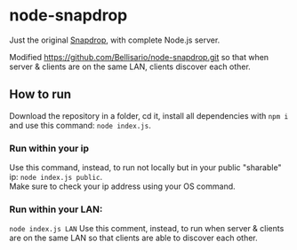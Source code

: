 # node-snapdrop
Just the original [Snapdrop](https://github.com/RobinLinus/Snapdrop), with complete Node.js server.

Modified https://github.com/Bellisario/node-snapdrop.git so that when server & clients are on the same LAN, clients discover each other.

## How to run
Download the repository in a folder, cd it, install all dependencies with `npm i` and use this command: `node index.js`.
### Run within your ip
Use this command, instead, to run not locally but in your public "sharable" ip: `node index.js public`.\
Make sure to check your ip address using your OS command.

### Run within your LAN:
`node index.js LAN`
Use this comment, instead, to run when server & clients are on the same LAN so that clients are able to discover each other.
